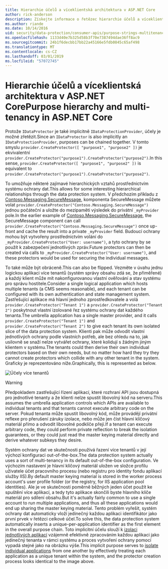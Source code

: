 ```yaml
---
title: Hierarchie účelů a víceklientská architektura v ASP.NET Core
author: rick-anderson
description: Získejte informace o řetězec hierarchie účelů a víceklientská architektura jako má vztah k rozhraní API ASP.NET Core Data Protection.
ms.author: riande
ms.date: 10/14/2016
uid: security/data-protection/consumer-apis/purpose-strings-multitenancy
ms.openlocfilehash: 1133d40e7b325d58b3f70e7387494dae36ff8ac9
ms.sourcegitcommit: 24b1f6decbb17bb22a45166e5fdb0845c65af498
ms.translationtype: MT
ms.contentlocale: cs-CZ
ms.lasthandoff: 03/01/2019
ms.locfileid: "57072745"
---
```

# <a name="purpose-hierarchy-and-multi-tenancy-in-aspnet-core"></a><span data-ttu-id="83c46-103">Hierarchie účelů a víceklientská architektura v ASP.NET Core</span><span class="sxs-lookup"><span data-stu-id="83c46-103">Purpose hierarchy and multi-tenancy in ASP.NET Core</span></span>

<span data-ttu-id="83c46-104">Protože `IDataProtector` je také implicitně `IDataProtectionProvider`, účely je možné zřetězit.</span><span class="sxs-lookup"><span data-stu-id="83c46-104">Since an `IDataProtector` is also implicitly an `IDataProtectionProvider`, purposes can be chained together.</span></span> <span data-ttu-id="83c46-105">V tomto smyslu `provider.CreateProtector([ "purpose1", "purpose2" ])` je ekvivalentní `provider.CreateProtector("purpose1").CreateProtector("purpose2")`.</span><span class="sxs-lookup"><span data-stu-id="83c46-105">In this sense, `provider.CreateProtector([ "purpose1", "purpose2" ])` is equivalent to `provider.CreateProtector("purpose1").CreateProtector("purpose2")`.</span></span>

<span data-ttu-id="83c46-106">To umožňuje některé zajímavé hierarchických vztahů prostřednictvím systému ochrany dat.</span><span class="sxs-lookup"><span data-stu-id="83c46-106">This allows for some interesting hierarchical relationships through the data protection system.</span></span> <span data-ttu-id="83c46-107">V předchozím příkladu z [Contoso.Messaging.SecureMessage](xref:security/data-protection/consumer-apis/purpose-strings#data-protection-contoso-purpose), komponenta SecureMessage můžete volat `provider.CreateProtector("Contoso.Messaging.SecureMessage")` jednou počáteční a uložte do mezipaměti výsledek do privátní `_myProvider` pole.</span><span class="sxs-lookup"><span data-stu-id="83c46-107">In the earlier example of [Contoso.Messaging.SecureMessage](xref:security/data-protection/consumer-apis/purpose-strings#data-protection-contoso-purpose), the SecureMessage component can call `provider.CreateProtector("Contoso.Messaging.SecureMessage")` once up-front and cache the result into a private `_myProvider` field.</span></span> <span data-ttu-id="83c46-108">Budoucí ochrany mohou být vytvořeny prostřednictvím volání do `_myProvider.CreateProtector("User: username")`, a tyto ochrany by se použít k zabezpečení jednotlivých zpráv.</span><span class="sxs-lookup"><span data-stu-id="83c46-108">Future protectors can then be created via calls to `_myProvider.CreateProtector("User: username")`, and these protectors would be used for securing the individual messages.</span></span>

<span data-ttu-id="83c46-109">To také může být obráceně.</span><span class="sxs-lookup"><span data-stu-id="83c46-109">This can also be flipped.</span></span> <span data-ttu-id="83c46-110">Vezměte v úvahu jednu logickou aplikaci více tenantů (systém správy obsahu zdá se, že přiměřené) a každý klient může mít nakonfigurovanou vlastní ověřování a stav systému pro správu hostitele.</span><span class="sxs-lookup"><span data-stu-id="83c46-110">Consider a single logical application which hosts multiple tenants (a CMS seems reasonable), and each tenant can be configured with its own authentication and state management system.</span></span> <span data-ttu-id="83c46-111">Zastřešující aplikace má hlavní jednoho zprostředkovatele a volá `provider.CreateProtector("Tenant 1")` a `provider.CreateProtector("Tenant 2")` poskytnout vlastní izolované řez systému ochrany dat každého tenanta.</span><span class="sxs-lookup"><span data-stu-id="83c46-111">The umbrella application has a single master provider, and it calls `provider.CreateProtector("Tenant 1")` and `provider.CreateProtector("Tenant 2")` to give each tenant its own isolated slice of the data protection system.</span></span> <span data-ttu-id="83c46-112">Klienti pak může odvodit vlastní jednotlivých ochrany podle vlastních potřeb, ale bez ohledu na to, jak usilovně se snaží nelze vytvářet ochrany, které kolidují s žádným jiným klientem v systému.</span><span class="sxs-lookup"><span data-stu-id="83c46-112">The tenants could then derive their own individual protectors based on their own needs, but no matter how hard they try they cannot create protectors which collide with any other tenant in the system.</span></span> <span data-ttu-id="83c46-113">Graficky je reprezentováno níže.</span><span class="sxs-lookup"><span data-stu-id="83c46-113">Graphically, this is represented as below.</span></span>

![Účely více tenantů](purpose-strings-multitenancy/_static/purposes-multi-tenancy.png)

>[!WARNING]
> <span data-ttu-id="83c46-115">Předpokladem zastřešující řízení aplikací, které rozhraní API jsou dostupná pro jednotlivé tenanty a že klienti nelze spustit libovolný kód na serveru.</span><span class="sxs-lookup"><span data-stu-id="83c46-115">This assumes the umbrella application controls which APIs are available to individual tenants and that tenants cannot execute arbitrary code on the server.</span></span> <span data-ttu-id="83c46-116">Pokud tenanta může spustit libovolný kód, může provádějí privátní reflexe pro přerušení záruky izolace, nebo může jen číst hlavní klíčový materiál přímo a odvodit libovolné podklíče přejí.</span><span class="sxs-lookup"><span data-stu-id="83c46-116">If a tenant can execute arbitrary code, they could perform private reflection to break the isolation guarantees, or they could just read the master keying material directly and derive whatever subkeys they desire.</span></span>

<span data-ttu-id="83c46-117">Systém ochrany dat ve skutečnosti používá řazení více tenantů v její výchozí konfiguraci out-of-the-box.</span><span class="sxs-lookup"><span data-stu-id="83c46-117">The data protection system actually uses a sort of multi-tenancy in its default out-of-the-box configuration.</span></span> <span data-ttu-id="83c46-118">Ve výchozím nastavení je hlavní klíčový materiál uložen ve složce profilu uživatele účet pracovního procesu (nebo registru pro identity fondu aplikací služby IIS).</span><span class="sxs-lookup"><span data-stu-id="83c46-118">By default master keying material is stored in the worker process account's user profile folder (or the registry, for IIS application pool identities).</span></span> <span data-ttu-id="83c46-119">Ale je ve skutečnosti poměrně běžných jeden účet použít ke spuštění více aplikací, a tedy tyto aplikace skončili byste hlavního klíče materiál pro sdílení obsahu.</span><span class="sxs-lookup"><span data-stu-id="83c46-119">But it's actually fairly common to use a single account to run multiple applications, and thus all these applications would end up sharing the master keying material.</span></span> <span data-ttu-id="83c46-120">Tento problém vyřešit, systém ochrany dat automaticky vloží jedinečný každou aplikaci identifikátor jako první prvek v řetězci celkové účel.</span><span class="sxs-lookup"><span data-stu-id="83c46-120">To solve this, the data protection system automatically inserts a unique-per-application identifier as the first element in the overall purpose chain.</span></span> <span data-ttu-id="83c46-121">Toto implicitní účelu slouží k [izolaci jednotlivých aplikací](xref:security/data-protection/configuration/overview#per-application-isolation) vzájemně efektivně zpracováním každou aplikaci jako jedinečný tenanta v rámci systému a proces vytvoření ochrany pomocí vypadá stejné jako na obrázku výše.</span><span class="sxs-lookup"><span data-stu-id="83c46-121">This implicit purpose serves to [isolate individual applications](xref:security/data-protection/configuration/overview#per-application-isolation) from one another by effectively treating each application as a unique tenant within the system, and the protector creation process looks identical to the image above.</span></span>
